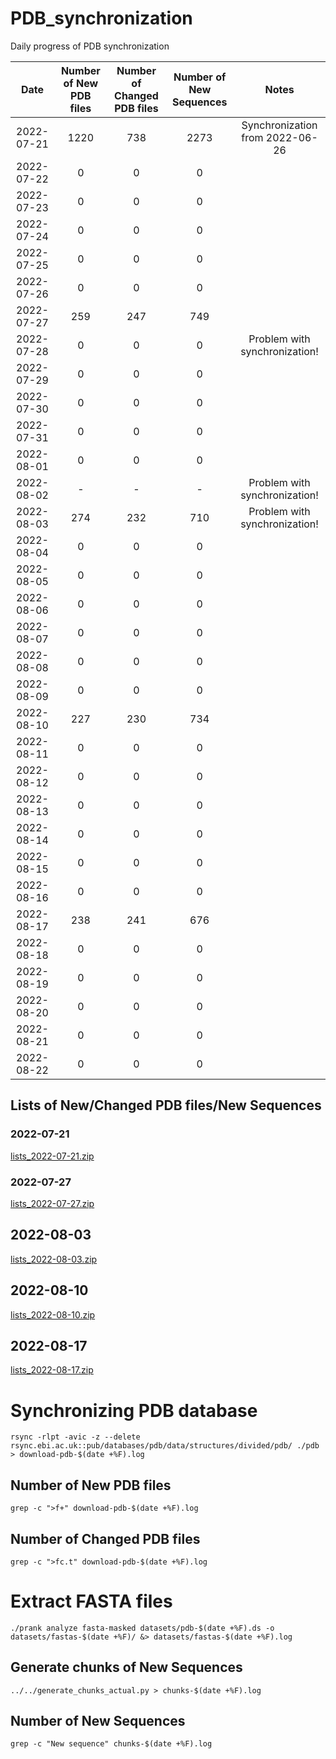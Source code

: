 # PDB_synchronization
Daily progress of PDB synchronization

|    Date    | Number of New PDB files | Number of Changed PDB files | Number of New Sequences |                       Notes                      |
|:----------:|:-----------------------:|:---------------------------:|:-----------------------:|:------------------------------------------------:|
| 2022-07-21 |           1220          |             738             |           2273          |     Synchronization from 2022-06-26              |
| 2022-07-22 |            0            |              0              |            0            |                                                  |
| 2022-07-23 |            0            |              0              |            0            |                                                  |
| 2022-07-24 |            0            |              0              |            0            |                                                  |
| 2022-07-25 |            0            |              0              |            0            |                                                  |
| 2022-07-26 |            0            |              0              |            0            |                                                  |
| 2022-07-27 |           259           |             247             |           749           |                                                  |
| 2022-07-28 |            0            |              0              |            0            |           Problem with synchronization!          |
| 2022-07-29 |            0            |              0              |            0            |                                                  |
| 2022-07-30 |            0            |              0              |            0            |                                                  |
| 2022-07-31 |            0            |              0              |            0            |                                                  |
| 2022-08-01 |            0            |              0              |            0            |                                                  |
| 2022-08-02 |            -            |              -              |            -            |           Problem with synchronization!          |
| 2022-08-03 |           274           |             232             |           710           |           Problem with synchronization!          |
| 2022-08-04 |            0            |              0              |            0            |                                                  |
| 2022-08-05 |            0            |              0              |            0            |                                                  |
| 2022-08-06 |            0            |              0              |            0            |                                                  |
| 2022-08-07 |            0            |              0              |            0            |                                                  |
| 2022-08-08 |            0            |              0              |            0            |                                                  |
| 2022-08-09 |            0            |              0              |            0            |                                                  |
| 2022-08-10 |           227           |             230             |           734           |                                                  |
| 2022-08-11 |            0            |              0              |            0            |                                                  |
| 2022-08-12 |            0            |              0              |            0            |                                                  |
| 2022-08-13 |            0            |              0              |            0            |                                                  |
| 2022-08-14 |            0            |              0              |            0            |                                                  |
| 2022-08-15 |            0            |              0              |            0            |                                                  |
| 2022-08-16 |            0            |              0              |            0            |                                                  |
| 2022-08-17 |           238           |             241             |           676           |                                                  |
| 2022-08-18 |            0            |              0              |            0            |                                                  |
| 2022-08-19 |            0            |              0              |            0            |                                                  |
| 2022-08-20 |            0            |              0              |            0            |                                                  |
| 2022-08-21 |            0            |              0              |            0            |                                                  |
| 2022-08-22 |            0            |              0              |            0            |                                                  |

## Lists of New/Changed PDB files/New Sequences

### 2022-07-21

[lists_2022-07-21.zip](https://github.com/AndreaSoltes/PDB_synchronization/files/9257025/lists_2022-07-21.zip)

### 2022-07-27

[lists_2022-07-27.zip](https://github.com/AndreaSoltes/PDB_synchronization/files/9257029/lists_2022-07-27.zip)

## 2022-08-03

[lists_2022-08-03.zip](https://github.com/AndreaSoltes/PDB_synchronization/files/9257035/lists_2022-08-03.zip)

## 2022-08-10

[lists_2022-08-10.zip](https://github.com/AndreaSoltes/PDB_synchronization/files/9299993/lists_2022-08-10.zip)

## 2022-08-17

[lists_2022-08-17.zip](https://github.com/AndreaSoltes/PDB_synchronization/files/9358405/lists_2022-08-17.zip)

# Synchronizing PDB database

`rsync -rlpt -avic -z --delete rsync.ebi.ac.uk::pub/databases/pdb/data/structures/divided/pdb/ ./pdb > download-pdb-$(date +%F).log`

## Number of New PDB files

`grep -c ">f+" download-pdb-$(date +%F).log`

## Number of Changed PDB files

`grep -c ">fc.t" download-pdb-$(date +%F).log`

# Extract FASTA files

`./prank analyze fasta-masked datasets/pdb-$(date +%F).ds -o datasets/fastas-$(date +%F)/ &> datasets/fastas-$(date +%F).log`

## Generate chunks of New Sequences

`../../generate_chunks_actual.py > chunks-$(date +%F).log`

## Number of New Sequences

`grep -c "New sequence" chunks-$(date +%F).log`

